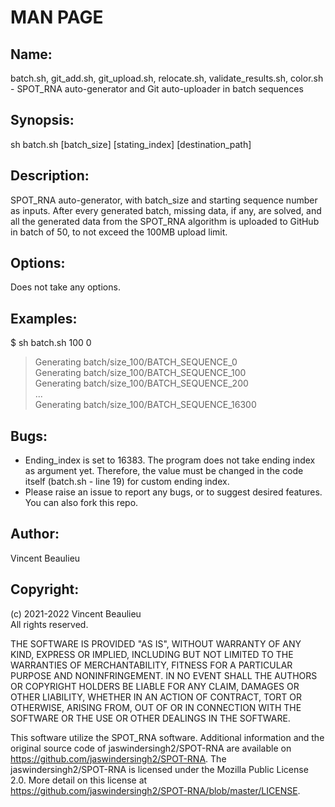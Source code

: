 # MAN PAGE #  
  
## Name:  
batch.sh, git_add.sh, git_upload.sh, relocate.sh, validate_results.sh, color.sh - SPOT_RNA auto-generator and Git auto-uploader in batch sequences  
  
## Synopsis:  
sh batch.sh [batch_size] [stating_index] [destination_path]
  
## Description:  
SPOT_RNA auto-generator, with batch_size and starting sequence number as inputs. After every generated batch, missing data, if any, are solved, and all the generated data from the SPOT_RNA algorithm is uploaded to GitHub in batch of 50, to not exceed the 100MB upload limit.  
  
## Options:  
Does not take any options.  
  
## Examples:  
$ sh batch.sh 100 0  
> Generating batch/size_100/BATCH_SEQUENCE_0  
> Generating batch/size_100/BATCH_SEQUENCE_100  
> Generating batch/size_100/BATCH_SEQUENCE_200  
> ...  
> Generating batch/size_100/BATCH_SEQUENCE_16300  
  
## Bugs:  
- Ending_index is set to 16383. The program does not take ending index as argument yet. Therefore, the value must be changed in the code itself (batch.sh - line 19) for custom ending index.  
- Please raise an issue to report any bugs, or to suggest desired features. You can also fork this repo.  
  
## Author:  
Vincent Beaulieu  
  
## Copyright:
(c) 2021-2022 Vincent Beaulieu  
    All rights reserved.  

THE SOFTWARE IS PROVIDED "AS IS", WITHOUT WARRANTY OF ANY KIND, EXPRESS OR IMPLIED, INCLUDING BUT NOT LIMITED TO THE WARRANTIES OF MERCHANTABILITY, FITNESS FOR A PARTICULAR PURPOSE AND NONINFRINGEMENT. IN NO EVENT SHALL THE AUTHORS OR COPYRIGHT HOLDERS BE LIABLE FOR ANY CLAIM, DAMAGES OR OTHER LIABILITY, WHETHER IN AN ACTION OF CONTRACT, TORT OR OTHERWISE, ARISING FROM, OUT OF OR IN CONNECTION WITH THE SOFTWARE OR THE USE OR OTHER DEALINGS IN THE SOFTWARE.  
  
This software utilize the SPOT_RNA software. Additional information and the original source code of jaswindersingh2/SPOT-RNA are available on https://github.com/jaswindersingh2/SPOT-RNA. The jaswindersingh2/SPOT-RNA is licensed under the Mozilla Public License 2.0. More detail on this license at https://github.com/jaswindersingh2/SPOT-RNA/blob/master/LICENSE.  
